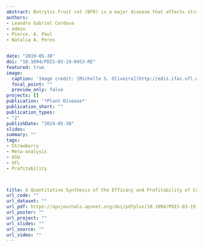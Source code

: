 ```yaml
---
abstract: Botrytis fruit rot (BFR) is a major disease that affects strawberry production in Florida and worldwide. BFR management relies on frequent fungicide applications. A meta-analysis was conducted on the outcomes from nine field trials to evaluate the efficacy and profitability of conventional and biological fungicides compared to a non-treated control (NTC). All trials were conducted in Florida between the 2005_06 and 2016_17 growing seasons. Fungicide treatments were applied weekly and plots were harvested twice a week for yield and BFR incidence quantification. Treatments were grouped into four categories= NTC, multi_site only (‘Thiram’), ‘Standard’ (captan alternated with fludioxonil + cyprodinil), and ‘Bacillus’. Following primary analyses, a random effects network meta_analytical model was fitted to estimate the mean yield and BFR incidence responses for each treatment group and to compare means between pairs of groups. The ‘Thiram’ and the ‘Standard’ treatment groups increased yield by 378.8 and 502.2 kg/ha/week, respectively, compared to the NTC. The yield difference between ‘Bacillus’ and NTC was not statistically significant. Besides increasing yield, ‘Thiram’ and ‘Standard’ also reduced BFR incidence by approximately 10 percentage points compared to the NTC. The mean yield responses and among_study variability from the meta_analysis were used to estimate the probability of a given yield response in a new future trial. The ‘Standard’ and ‘Thiram’ treatment groups showed higher estimated probabilities of increasing yield and resulting in a profitable return on application investments than the ‘Bacillus’ group of treatments. The results from this study provide growers with information that will aid their decision_making process regarding BFR management.
authors:
- Leandro Gabriel Cordova
- admin
- Pierce. A. Paul
- Natalia A. Peres


date: "2019-05-30"
doi: "10.1094/PDIS-03-19-0453-RE"
featured: true
image:
  caption: 'Image credit: [Michelle S. Oliveira](http://edis.ifas.ufl.edu/LyraEDISServlet?command=getImageDetail&image_soid=FIGURE%204&document_soid=PP152&document_version=79797)'
  focal_point: ""
  preview_only: false
projects: []
publication: '*Plant Disease*'
publication_short: ""
publication_types:
- "2"
publishDate: "2019-05-30"
slides: 
summary: ""
tags:
- Strawberry
- Meta-analysis
- OSU
- UFL
- Profitability



title: A Quantitative Synthesis of the Efficacy and Profitability of Conventional and Biological Fungicides for Botrytis Fruit Rot Management on Strawberry in Florida
url_code: ""
url_dataset: ""
url_pdf: https://apsjournals.apsnet.org/doi/pdfplus/10.1094/PDIS-03-19-0453-RE
url_poster: ""
url_project: ""
url_slides: ""
url_source: ""
url_video: ""
---
```


